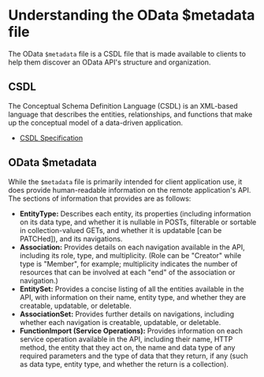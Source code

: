 <!-- loioac120ecdf905415f96277936fba418ad -->

# Understanding the OData $metadata file

The OData `$metadata` file is a CSDL file that is made available to clients to help them discover an OData API's structure and organization.



<a name="loioac120ecdf905415f96277936fba418ad__csdl"/>

## CSDL

The Conceptual Schema Definition Language \(CSDL\) is an XML-based language that describes the entities, relationships, and functions that make up the conceptual model of a data-driven application.

-   [CSDL Specification](https://learn.microsoft.com/en-us/ef/ef6/modeling/designer/advanced/edmx/csdl-spec)



<a name="loioac120ecdf905415f96277936fba418ad__metadata"/>

## OData $metadata

While the `$metadata` file is primarily intended for client application use, it does provide human-readable information on the remote application's API. The sections of information that provides are as follows:

-   **EntityType:** Describes each entity, its properties \(including information on its data type, and whether it is nullable in POSTs, filterable or sortable in collection-valued GETs, and whether it is updatable \[can be PATCHed\]\), and its navigations.
-   **Association:** Provides details on each navigation available in the API, including its role, type, and multiplicity. \(Role can be "Creator" while type is "Member", for example; multiplicity indicates the number of resources that can be involved at each "end" of the association or navigation.\)
-   **EntitySet:** Provides a concise listing of all the entities available in the API, with information on their name, entity type, and whether they are creatable, updatable, or deletable.
-   **AssociationSet:** Provides further details on navigations, including whether each navigation is creatable, updatable, or deletable.
-   **FunctionImport \(Service Operations\):** Provides information on each service operation available in the API, including their name, HTTP method, the entity that they act on, the name and data type of any required parameters and the type of data that they return, if any \(such as data type, entity type, and whether the return is a collection\).


